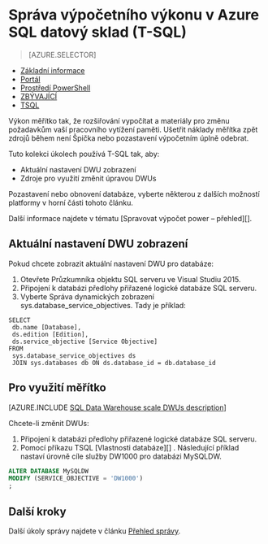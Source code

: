 <properties
   pageTitle="Správa výpočetního výkonu v Azure SQL datový sklad (REST) | Microsoft Azure"
   description="Skalární funkce (T-SQL) úkoly škálování výkonu úpravou DWUs. Uložení náklady roztažením zpět v čase a pozvolným."
   services="sql-data-warehouse"
   documentationCenter="NA"
   authors="barbkess"
   manager="barbkess"
   editor=""/>

<tags
   ms.service="sql-data-warehouse"
   ms.devlang="NA"
   ms.topic="article"
   ms.tgt_pltfrm="NA"
   ms.workload="data-services"
   ms.date="08/08/2016"
   ms.author="barbkess;sonyama"/>

# <a name="manage-compute-power-in-azure-sql-data-warehouse-t-sql"></a>Správa výpočetního výkonu v Azure SQL datový sklad (T-SQL)

> [AZURE.SELECTOR]
- [Základní informace](sql-data-warehouse-manage-compute-overview.md)
- [Portál](sql-data-warehouse-manage-compute-portal.md)
- [Prostředí PowerShell](sql-data-warehouse-manage-compute-powershell.md)
- [ZBÝVAJÍCÍ](sql-data-warehouse-manage-compute-rest-api.md)
- [TSQL](sql-data-warehouse-manage-compute-tsql.md)


Výkon měřítko tak, že rozšiřování vypočítat a materiály pro změnu požadavkům vaší pracovního vytížení paměti. Ušetřit náklady měřítka zpět zdrojů během není Špička nebo pozastavení výpočetním úplně odebrat. 

Tuto kolekci úkolech používá T-SQL tak, aby:

- Aktuální nastavení DWU zobrazení
- Zdroje pro využití změnit úpravou DWUs

Pozastavení nebo obnovení databáze, vyberte některou z dalších možností platformy v horní části tohoto článku.

Další informace najdete v tématu [Spravovat výpočet power – přehled][].

<a name="current-dwu-bk"></a>

## <a name="view-current-dwu-settings"></a>Aktuální nastavení DWU zobrazení

Pokud chcete zobrazit aktuální nastavení DWU pro databáze:

1. Otevřete Průzkumníka objektu SQL serveru ve Visual Studiu 2015.
2. Připojení k databázi předlohy přiřazené logické databáze SQL serveru.
2. Vyberte Správa dynamických zobrazení sys.database_service_objectives. Tady je příklad: 

```
SELECT
 db.name [Database],
 ds.edition [Edition],
 ds.service_objective [Service Objective]
FROM
 sys.database_service_objectives ds
 JOIN sys.databases db ON ds.database_id = db.database_id
```

<a name="scale-dwu-bk"></a>
<a name="scale-compute-bk"></a>

## <a name="scale-compute"></a>Pro využití měřítko

[AZURE.INCLUDE [SQL Data Warehouse scale DWUs description](../../includes/sql-data-warehouse-scale-dwus-description.md)]

Chcete-li změnit DWUs:


1. Připojení k databázi předlohy přiřazené logické databáze SQL serveru.
2. Pomocí příkazu TSQL [Vlastnosti databáze][] . Následující příklad nastaví úrovně cíle služby DW1000 pro databázi MySQLDW. 

```Sql
ALTER DATABASE MySQLDW
MODIFY (SERVICE_OBJECTIVE = 'DW1000')
;
```

<a name="next-steps-bk"></a>

## <a name="next-steps"></a>Další kroky

Další úkoly správy najdete v článku [Přehled správy][].

<!--Image references-->

<!--Article references-->
[Service capacity limits]: ./sql-data-warehouse-service-capacity-limits.md
[Přehled správy]: ./sql-data-warehouse-overview-manage.md
[Správa výpočetním power – přehled]: ./sql-data-warehouse-manage-compute-overview.md

<!--MSDN references-->

[PŘÍKAZ ALTER DATABÁZE]: https://msdn.microsoft.com/library/mt204042.aspx


<!--Other Web references-->

[Azure portal]: http://portal.azure.com/
